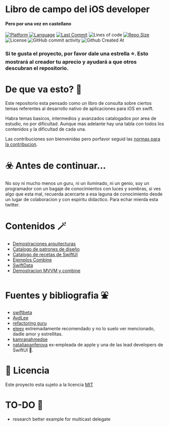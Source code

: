 <!-- Titulo --> 
# Libro de campo del iOS developer
#### Pero por una vez en castellano

<!-- <img align="right" src="https://avatars.githubusercontent.com/u/17766405?v=4" width="150"> --> 


<!-- Badges --> 
[![Platform](https://img.shields.io/badge/platform-iOS_17-6495ED.svg)]()
[![Language](https://img.shields.io/badge/language-Swift_5.9-6495ED.svg)]()
[![Last Commit](https://img.shields.io/github/last-commit/ROMthesheep/Libro-de-campo-del-iOS-developer?color=6495ED)]()
![Lines of code](https://img.shields.io/tokei/lines/github/romthesheep/Libro-de-campo-del-iOS-developer?color=6495ED)
[![Repo Size](https://img.shields.io/github/repo-size/ROMthesheep/Libro-de-campo-del-iOS-developer?color=6495ED)]()
![License](https://img.shields.io/badge/license-MIT-6495ED.svg)
![GitHub commit activity](https://img.shields.io/github/commit-activity/m/romthesheep/Libro-de-campo-del-iOS-developer?color=6495ED)
![Github Created At](https://img.shields.io/github/created-at/ROMthesheep/Libro-de-campo-del-iOS-developer?color=6495ED)



<!-- [![Contributors](https://img.shields.io/github/contributors/ROMthesheep/Libro-de-campo-del-iOS-developer?color=6495ED)]() --> 

<!-- Star disclaimer --> 

### Si te gusta el proyecto, por favor dale una estrella ⭐. Esto mostrará al creador tu aprecio y ayudará a que otros descubran el repositorio.

<!-- About --> 

# De que va esto? 🤔
Este repositorio esta pensado como un libro de consulta sobre ciertos temas referentes al desarrollo nativo de aplicaciones para iOS en swift.

Habra temas basicos, intermedios y avanzados catalogados por area de estudio, no por dificultad. Aunque mas adelante hay una tabla con todos los contenidos y la dificultad de cada una.

Las contribuciones son bienvenidas pero porfavor seguid las [normas para la contribucion](CONTRIBUTING.md).

<!-- Disclaimer --> 

# ☣️ Antes de continuar...
No soy ni mucho menos un guru, ni un iluminado, ni un genio, soy un programador con un bagaje de conocimientos con luces y sombras, si ves algo que esta mal, recuerda acercarte a esa laguna de conocimiento desde un lugar de colaboracion y con espiritu didactico. Para echar mierda esta twitter.

<!-- Contenidos --> 

# Contenidos 🪄
  - [Demostraciones arquitecturas]()
  - [Catalogo de patrones de diseño]()
  - [Catalogo de recetas de SwiftUI]()
  - [Ejemplos Combine]()
  - [SwiftData]()
  - [Demostracion MVVM y combine]()
  

# Fuentes y bibliografia ⛲
* [swiftbeta](https://www.youtube.com/c/SwiftBeta)
* [AvdLee](https://github.com/AvdLee) 
* [refactoring guru](https://refactoring.guru/es)
* [eleev](https://github.com/eleev) extremadamente recomendado y no lo suelo ver mencionado, dadle amor y estrellitas.
* [kamranahmedse](https://github.com/kamranahmedse/)
* [nataliapanferova](https://github.com/nataliapanferova) ex-empleada de apple y una de las lead developers de SwiftUI 🐐.

# 🔖 Licencia
Este proyecto esta sujeto a la licencia [MIT](https://github.com/eleev/swiftui-new-metal-shaders/blob/master/LICENSE)

# TO-DO 📝
- research better example for multicast delegate
